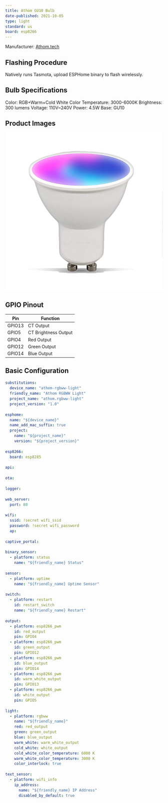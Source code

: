 ```yaml
---
title: Athom GU10 Bulb
date-published: 2021-10-05
type: light
standard: us
board: esp8266
---
```


Manufacturer: [Athom.tech](https://www.athom.tech/blank-1/gu10-rgbcw)

## Flashing Procedure

Natively runs Tasmota, upload ESPHome binary to flash wirelessly.

## Bulb Specifications

Color: RGB+Warm+Cold White
Color Temperature: 3000-6000K
Brightness: 300 lumens
Voltage: 110V~240V
Power: 4.5W
Base: GU10

## Product Images

![Athom GU10 Bulb](./Athom-GU10-Bulb.png "Athom GU10 Bulb")

## GPIO Pinout

| Pin    | Function             |
| ------ | -------------------- |
| GPIO13 | CT Output            |
| GPIO5  | CT Brightness Output |
| GPIO4  | Red Output           |
| GPIO12 | Green Output         |
| GPIO14 | Blue Output          |

## Basic Configuration

```yaml
substitutions:
  device_name: "athom-rgbww-light"
  friendly_name: "Athom RGBWW Light"
  project_name: "athom.rgbww-light"
  project_version: "1.0"

esphome:
  name: "${device_name}"
  name_add_mac_suffix: true
  project:
    name: "${project_name}"
    version: "${project_version}"

esp8266:
  board: esp8285

api:

ota:

logger:

web_server:
  port: 80

wifi:
  ssid: !secret wifi_ssid
  password: !secret wifi_password
  ap:

captive_portal:

binary_sensor:
  - platform: status
    name: "${friendly_name} Status"

sensor:
  - platform: uptime
    name: "${friendly_name} Uptime Sensor"

switch:
  - platform: restart
    id: restart_switch
    name: "${friendly_name} Restart"

output:
  - platform: esp8266_pwm
    id: red_output
    pin: GPIO4
  - platform: esp8266_pwm
    id: green_output
    pin: GPIO12
  - platform: esp8266_pwm
    id: blue_output
    pin: GPIO14
  - platform: esp8266_pwm
    id: warm_white_output
    pin: GPIO13
  - platform: esp8266_pwm
    id: white_output
    pin: GPIO5

light:
  - platform: rgbww
    name: "${friendly_name}"
    red: red_output
    green: green_output
    blue: blue_output
    warm_white: warm_white_output
    cold_white: white_output
    cold_white_color_temperature: 6000 K
    warm_white_color_temperature: 3000 K
    color_interlock: true

text_sensor:
  - platform: wifi_info
    ip_address:
      name: "${friendly_name} IP Address"
      disabled_by_default: true
```
